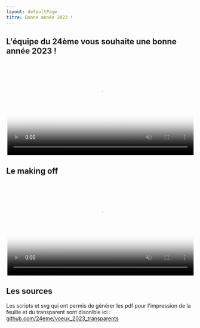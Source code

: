 ```yaml
---
layout: defaultPage
titre: Bonne année 2023 !
---
```


## L'équipe du 24ème vous souhaite une bonne année 2023 !

<center>
<video style="width: 99%;" playsinline autoplay muted loop controls poster="g">
	<source src="" />
</video>
</center>

## Le making off

<center>
<video style="width: 99%;" playsinline autoplay muted loop controls poster="https://raw.githubusercontent.com/24eme/voeux_2023_transparents/master/makingof/images/IMG_20230118_170502.jpg">
	<source src="https://jeancloude.24eme.fr/index.php/s/7Ne5kYdPBFHBqXi/download/makingof.mp4" />
</video>
</center>
	
## Les sources

Les scripts et svg qui ont permis de générer les pdf pour l'impression de la feuille et du transparent sont disonible ici : [github.com/24eme/voeux_2023_transparents](https://github.com/24eme/voeux_2023_transparents)
